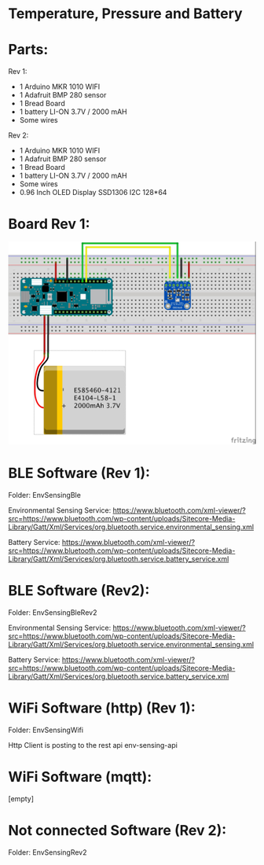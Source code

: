 # Temperature, Pressure and Battery

Parts:
======
Rev 1:
- 1 Arduino MKR 1010 WIFI
- 1 Adafruit BMP 280 sensor
- 1 Bread Board
- 1 battery LI-ON 3.7V / 2000 mAH
- Some wires


Rev 2:
- 1 Arduino MKR 1010 WIFI
- 1 Adafruit BMP 280 sensor
- 1 Bread Board
- 1 battery LI-ON 3.7V / 2000 mAH
- Some wires
- 0.96 Inch OLED Display SSD1306 I2C 128*64


Board Rev 1:
============
![board](https://github.com/destouma/envsensing/blob/master/Board/EnvSensingRev1.jpg)


BLE Software (Rev 1):
=====================
Folder: EnvSensingBle

Environmental Sensing Service:
https://www.bluetooth.com/xml-viewer/?src=https://www.bluetooth.com/wp-content/uploads/Sitecore-Media-Library/Gatt/Xml/Services/org.bluetooth.service.environmental_sensing.xml

Battery Service:
https://www.bluetooth.com/xml-viewer/?src=https://www.bluetooth.com/wp-content/uploads/Sitecore-Media-Library/Gatt/Xml/Services/org.bluetooth.service.battery_service.xml

BLE Software (Rev2):
====================
Folder: EnvSensingBleRev2

Environmental Sensing Service:
https://www.bluetooth.com/xml-viewer/?src=https://www.bluetooth.com/wp-content/uploads/Sitecore-Media-Library/Gatt/Xml/Services/org.bluetooth.service.environmental_sensing.xml

Battery Service:
https://www.bluetooth.com/xml-viewer/?src=https://www.bluetooth.com/wp-content/uploads/Sitecore-Media-Library/Gatt/Xml/Services/org.bluetooth.service.battery_service.xml



WiFi Software (http) (Rev 1):
=============================
Folder: EnvSensingWifi

Http Client is posting to the rest api env-sensing-api


WiFi Software (mqtt):
=====================
[empty]

Not connected Software (Rev 2):
===============================
Folder: EnvSensingRev2
